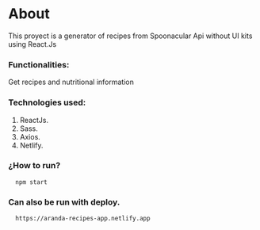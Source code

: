 # About
This proyect is a generator of recipes from Spoonacular Api without UI kits using React.Js

### Functionalities:
Get recipes and nutritional information

### Technologies used:
1. ReactJs.
2. Sass.
3. Axios.
4. Netlify.

### ¿How to run?
      npm start
      
### Can also be run with deploy.
      https://aranda-recipes-app.netlify.app
